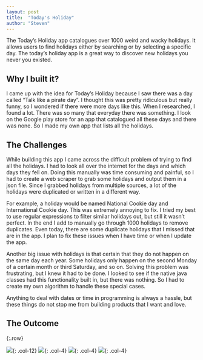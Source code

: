 ```yaml
---
layout: post
title:  "Today's Holiday"
author: "Steven"
---
```




<!-- [Download App](https://play.google.com/store/apps/details?id=com.tuccilabs.rememberize) -->

The Today’s Holiday app catalogues over 1000 weird and wacky holidays. It allows users to find holidays either by searching or by selecting a specific day. The today’s holiday app is a great way to discover new holidays you never you existed.

## Why I built it?

I came up with the idea for Today’s Holiday because I saw there was a day called “Talk like a pirate day”. I thought this was pretty ridiculous but really funny, so I wondered if there were more days like this. When I researched, I found a lot. There was so many that everyday there was something. I look on the Google play store for an app that catalogued all these days and there was none. So I made my own app that lists all the holidays.

##  The Challenges

While building this app I came across the difficult problem of trying to find all the holidays. I had to look all over the internet for the days and which days they fell on. Doing this manually was time consuming and painful, so I had to create a web scraper to grab some holidays and output them in a json file. Since I grabbed holidays from multiple sources, a lot of the holidays were duplicated or written in a different way.

For example, a holiday would be named National Cookie day and International Cookie day. This was extremely annoying to fix. I tried my best to use regular expressions to filter similar holidays out, but still it wasn’t perfect. In the end I add to manually go through 1000 holidays to remove duplicates. Even today, there are some duplicate holidays that I missed that are in the app. I plan to fix these issues when I have time or when I update the app.

Another big issue with holidays is that certain that they do not happen on the same day each year. Some holidays only happen on the second Monday of a certain month or third Saturday, and so on. Solving this problem was frustrating, but I knew it had to be done. I looked to see if the native java classes had this functionality built in, but there was nothing. So I had to create my own algorithm to handle these special cases.

Anything to deal with dates or time in programming is always a hassle, but these things do not stop me from building products that I want and love.

## The Outcome

{:.row}

![]({{site.url}}/assets/todaysholiday/banner.jpg){: .col-12}
![]({{site.url}}/assets/todaysholiday/screenshot1.webp){: .col-4}
![]({{site.url}}/assets/todaysholiday/screenshot2.webp){: .col-4}
![]({{site.url}}/assets/todaysholiday/screenshot3.webp){: .col-4}


